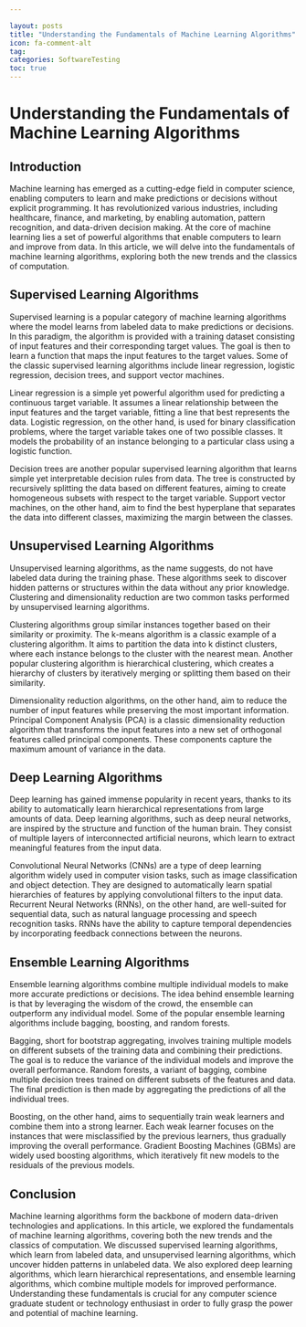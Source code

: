 ```yaml
---

layout: posts
title: "Understanding the Fundamentals of Machine Learning Algorithms"
icon: fa-comment-alt
tag:      
categories: SoftwareTesting
toc: true
---
```




# Understanding the Fundamentals of Machine Learning Algorithms

## Introduction

Machine learning has emerged as a cutting-edge field in computer science, enabling computers to learn and make predictions or decisions without explicit programming. It has revolutionized various industries, including healthcare, finance, and marketing, by enabling automation, pattern recognition, and data-driven decision making. At the core of machine learning lies a set of powerful algorithms that enable computers to learn and improve from data. In this article, we will delve into the fundamentals of machine learning algorithms, exploring both the new trends and the classics of computation.

## Supervised Learning Algorithms

Supervised learning is a popular category of machine learning algorithms where the model learns from labeled data to make predictions or decisions. In this paradigm, the algorithm is provided with a training dataset consisting of input features and their corresponding target values. The goal is then to learn a function that maps the input features to the target values. Some of the classic supervised learning algorithms include linear regression, logistic regression, decision trees, and support vector machines.

Linear regression is a simple yet powerful algorithm used for predicting a continuous target variable. It assumes a linear relationship between the input features and the target variable, fitting a line that best represents the data. Logistic regression, on the other hand, is used for binary classification problems, where the target variable takes one of two possible classes. It models the probability of an instance belonging to a particular class using a logistic function.

Decision trees are another popular supervised learning algorithm that learns simple yet interpretable decision rules from data. The tree is constructed by recursively splitting the data based on different features, aiming to create homogeneous subsets with respect to the target variable. Support vector machines, on the other hand, aim to find the best hyperplane that separates the data into different classes, maximizing the margin between the classes.

## Unsupervised Learning Algorithms

Unsupervised learning algorithms, as the name suggests, do not have labeled data during the training phase. These algorithms seek to discover hidden patterns or structures within the data without any prior knowledge. Clustering and dimensionality reduction are two common tasks performed by unsupervised learning algorithms.

Clustering algorithms group similar instances together based on their similarity or proximity. The k-means algorithm is a classic example of a clustering algorithm. It aims to partition the data into k distinct clusters, where each instance belongs to the cluster with the nearest mean. Another popular clustering algorithm is hierarchical clustering, which creates a hierarchy of clusters by iteratively merging or splitting them based on their similarity.

Dimensionality reduction algorithms, on the other hand, aim to reduce the number of input features while preserving the most important information. Principal Component Analysis (PCA) is a classic dimensionality reduction algorithm that transforms the input features into a new set of orthogonal features called principal components. These components capture the maximum amount of variance in the data.

## Deep Learning Algorithms

Deep learning has gained immense popularity in recent years, thanks to its ability to automatically learn hierarchical representations from large amounts of data. Deep learning algorithms, such as deep neural networks, are inspired by the structure and function of the human brain. They consist of multiple layers of interconnected artificial neurons, which learn to extract meaningful features from the input data.

Convolutional Neural Networks (CNNs) are a type of deep learning algorithm widely used in computer vision tasks, such as image classification and object detection. They are designed to automatically learn spatial hierarchies of features by applying convolutional filters to the input data. Recurrent Neural Networks (RNNs), on the other hand, are well-suited for sequential data, such as natural language processing and speech recognition tasks. RNNs have the ability to capture temporal dependencies by incorporating feedback connections between the neurons.

## Ensemble Learning Algorithms

Ensemble learning algorithms combine multiple individual models to make more accurate predictions or decisions. The idea behind ensemble learning is that by leveraging the wisdom of the crowd, the ensemble can outperform any individual model. Some of the popular ensemble learning algorithms include bagging, boosting, and random forests.

Bagging, short for bootstrap aggregating, involves training multiple models on different subsets of the training data and combining their predictions. The goal is to reduce the variance of the individual models and improve the overall performance. Random forests, a variant of bagging, combine multiple decision trees trained on different subsets of the features and data. The final prediction is then made by aggregating the predictions of all the individual trees.

Boosting, on the other hand, aims to sequentially train weak learners and combine them into a strong learner. Each weak learner focuses on the instances that were misclassified by the previous learners, thus gradually improving the overall performance. Gradient Boosting Machines (GBMs) are widely used boosting algorithms, which iteratively fit new models to the residuals of the previous models.

## Conclusion

Machine learning algorithms form the backbone of modern data-driven technologies and applications. In this article, we explored the fundamentals of machine learning algorithms, covering both the new trends and the classics of computation. We discussed supervised learning algorithms, which learn from labeled data, and unsupervised learning algorithms, which uncover hidden patterns in unlabeled data. We also explored deep learning algorithms, which learn hierarchical representations, and ensemble learning algorithms, which combine multiple models for improved performance. Understanding these fundamentals is crucial for any computer science graduate student or technology enthusiast in order to fully grasp the power and potential of machine learning.